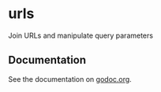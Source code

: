 # urls
Join URLs and manipulate query parameters

## Documentation
See the documentation on [godoc.org](https://godoc.org/github.com/kaluza-tech/urls).
